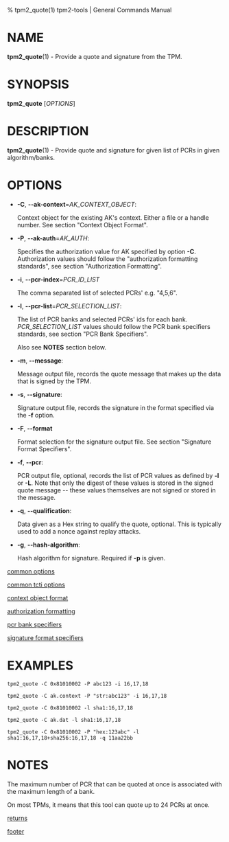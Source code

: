% tpm2_quote(1) tpm2-tools | General Commands Manual

# NAME

**tpm2_quote**(1) - Provide a quote and signature from the TPM.

# SYNOPSIS

**tpm2_quote** [*OPTIONS*]

# DESCRIPTION

**tpm2_quote**(1) - Provide quote and signature for given list of PCRs in given algorithm/banks.

# OPTIONS

  * **-C**, **\--ak-context**=_AK\_CONTEXT\_OBJECT_:

    Context object for the existing AK's context. Either a file or a handle number.
    See section "Context Object Format".

  * **-P**, **\--ak-auth**=_AK\_AUTH_:

    Specifies the authorization value for AK specified by option **-C**.
    Authorization values should follow the "authorization formatting standards",
    see section "Authorization Formatting".

  * **-i**, **\--pcr-index**=_PCR\_ID\_LIST_

    The comma separated list of selected PCRs' e.g. "4,5,6".

  * **-l**, **\--pcr-list**=_PCR\_SELECTION\_LIST_:

    The list of PCR banks and selected PCRs' ids for each bank.
    _PCR\_SELECTION\_LIST_ values should follow the
    PCR bank specifiers standards, see section "PCR Bank Specifiers".

    Also see **NOTES** section below.

  * **-m**, **\--message**:

    Message output file, records the quote message that makes up the data that
    is signed by the TPM.

  * **-s**, **\--signature**:

    Signature output file, records the signature in the format specified via the **-f**
    option.

  * **-F**, **\--format**

    Format selection for the signature output file. See section "Signature Format Specifiers".

  * **-f**, **\--pcr**:

    PCR output file, optional, records the list of PCR values as defined
    by **-l** or **-L**.  Note that only the digest of these values is stored in the
    signed quote message \-- these values themselves are not signed or
    stored in the message.

  * **-q**, **\--qualification**:

    Data given as a Hex string to qualify the  quote, optional. This is typically
    used to add a nonce against replay attacks.

  * **-g**, **\--hash-algorithm**:

    Hash algorithm for signature. Required if **-p** is given.

[common options](common/options.md)

[common tcti options](common/tcti.md)

[context object format](common/ctxobj.md)

[authorization formatting](common/authorizations.md)

[pcr bank specifiers](common/pcr.md)

[signature format specifiers](common/signature.md)

# EXAMPLES

```
tpm2_quote -C 0x81010002 -P abc123 -i 16,17,18

tpm2_quote -C ak.context -P "str:abc123" -i 16,17,18

tpm2_quote -C 0x81010002 -l sha1:16,17,18

tpm2_quote -C ak.dat -l sha1:16,17,18

tpm2_quote -C 0x81010002 -P "hex:123abc" -l sha1:16,17,18+sha256:16,17,18 -q 11aa22bb
```

# NOTES

The maximum number of PCR that can be quoted at once is associated
with the maximum length of a bank.

On most TPMs, it means that this tool can quote up to 24 PCRs
at once.

[returns](common/returns.md)

[footer](common/footer.md)
